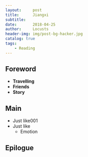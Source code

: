 ```yaml
---
layout:     post
title:      Jiangxi
subtitle:   
date:       2018-04-25
author:     Locusts
header-img: img/post-bg-hacker.jpg
catalog: true
tags:
    - Reading
---
```



## Foreword

- **Travelling**
- **Friends**
- **Story**

## Main

- Just like001
- Just like
    - Emotion



## Epilogue


